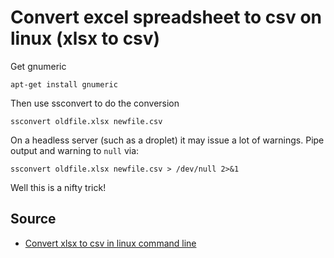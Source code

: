 # Convert excel spreadsheet to csv on linux (xlsx to csv)


Get gnumeric

    apt-get install gnumeric


Then use ssconvert to do the conversion


    ssconvert oldfile.xlsx newfile.csv

On a headless server (such as a droplet) it may issue a lot of warnings. Pipe output and warning to `null` via:

    ssconvert oldfile.xlsx newfile.csv > /dev/null 2>&1



Well this is a nifty trick!

## Source

 * [Convert xlsx to csv in linux command line](http://stackoverflow.com/questions/10557360/convert-xlsx-to-csv-in-linux-command-line)